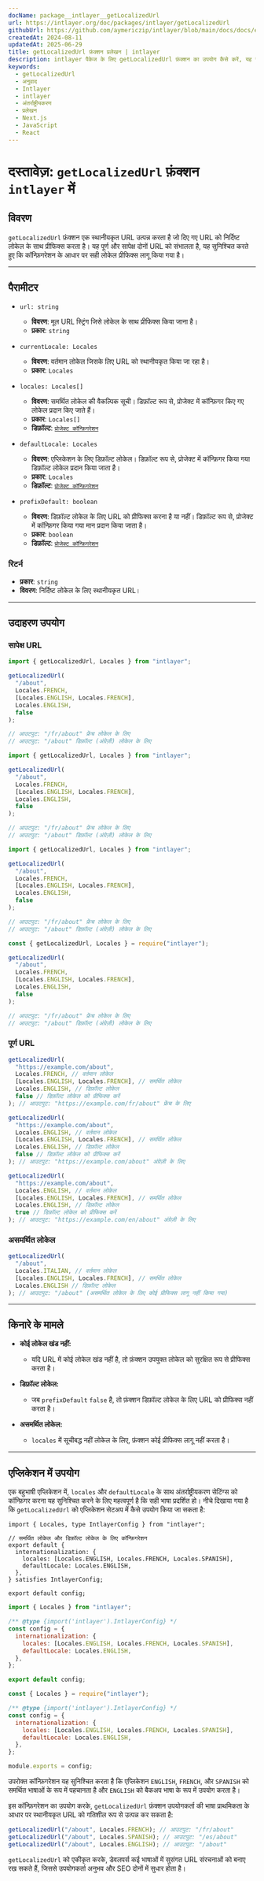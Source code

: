 ```yaml
---
docName: package__intlayer__getLocalizedUrl
url: https://intlayer.org/doc/packages/intlayer/getLocalizedUrl
githubUrl: https://github.com/aymericzip/intlayer/blob/main/docs/docs/en/packages/intlayer/getLocalizedUrl.md
createdAt: 2024-08-11
updatedAt: 2025-06-29
title: getLocalizedUrl फ़ंक्शन प्रलेखन | intlayer
description: intlayer पैकेज के लिए getLocalizedUrl फ़ंक्शन का उपयोग कैसे करें, यह जानें
keywords:
  - getLocalizedUrl
  - अनुवाद
  - Intlayer
  - intlayer
  - अंतर्राष्ट्रीयकरण
  - प्रलेखन
  - Next.js
  - JavaScript
  - React
---
```


# दस्तावेज़: `getLocalizedUrl` फ़ंक्शन `intlayer` में

## विवरण

`getLocalizedUrl` फ़ंक्शन एक स्थानीयकृत URL उत्पन्न करता है जो दिए गए URL को निर्दिष्ट लोकेल के साथ प्रीफिक्स करता है। यह पूर्ण और सापेक्ष दोनों URL को संभालता है, यह सुनिश्चित करते हुए कि कॉन्फ़िगरेशन के आधार पर सही लोकेल प्रीफिक्स लागू किया गया है।

---

## पैरामीटर

- `url: string`

  - **विवरण**: मूल URL स्ट्रिंग जिसे लोकेल के साथ प्रीफिक्स किया जाना है।
  - **प्रकार**: `string`

- `currentLocale: Locales`

  - **विवरण**: वर्तमान लोकेल जिसके लिए URL को स्थानीयकृत किया जा रहा है।
  - **प्रकार**: `Locales`

- `locales: Locales[]`

  - **विवरण**: समर्थित लोकेल की वैकल्पिक सूची। डिफ़ॉल्ट रूप से, प्रोजेक्ट में कॉन्फ़िगर किए गए लोकेल प्रदान किए जाते हैं।
  - **प्रकार**: `Locales[]`
  - **डिफ़ॉल्ट**: [`प्रोजेक्ट कॉन्फ़िगरेशन`](https://github.com/aymericzip/intlayer/blob/main/docs/docs/hi/configuration.md#middleware)

- `defaultLocale: Locales`

  - **विवरण**: एप्लिकेशन के लिए डिफ़ॉल्ट लोकेल। डिफ़ॉल्ट रूप से, प्रोजेक्ट में कॉन्फ़िगर किया गया डिफ़ॉल्ट लोकेल प्रदान किया जाता है।
  - **प्रकार**: `Locales`
  - **डिफ़ॉल्ट**: [`प्रोजेक्ट कॉन्फ़िगरेशन`](https://github.com/aymericzip/intlayer/blob/main/docs/docs/hi/configuration.md#middleware)

- `prefixDefault: boolean`
  - **विवरण**: डिफ़ॉल्ट लोकेल के लिए URL को प्रीफिक्स करना है या नहीं। डिफ़ॉल्ट रूप से, प्रोजेक्ट में कॉन्फ़िगर किया गया मान प्रदान किया जाता है।
  - **प्रकार**: `boolean`
  - **डिफ़ॉल्ट**: [`प्रोजेक्ट कॉन्फ़िगरेशन`](https://github.com/aymericzip/intlayer/blob/main/docs/docs/hi/configuration.md#middleware)

### रिटर्न

- **प्रकार**: `string`
- **विवरण**: निर्दिष्ट लोकेल के लिए स्थानीयकृत URL।

---

## उदाहरण उपयोग

### सापेक्ष URL

```typescript codeFormat="typescript"
import { getLocalizedUrl, Locales } from "intlayer";

getLocalizedUrl(
  "/about",
  Locales.FRENCH,
  [Locales.ENGLISH, Locales.FRENCH],
  Locales.ENGLISH,
  false
);

// आउटपुट: "/fr/about" फ्रेंच लोकेल के लिए
// आउटपुट: "/about" डिफ़ॉल्ट (अंग्रेज़ी) लोकेल के लिए
```

```javascript codeFormat="esm"
import { getLocalizedUrl, Locales } from "intlayer";

getLocalizedUrl(
  "/about",
  Locales.FRENCH,
  [Locales.ENGLISH, Locales.FRENCH],
  Locales.ENGLISH,
  false
);

// आउटपुट: "/fr/about" फ्रेंच लोकेल के लिए
// आउटपुट: "/about" डिफ़ॉल्ट (अंग्रेज़ी) लोकेल के लिए
```

```javascript codeFormat="esm"
import { getLocalizedUrl, Locales } from "intlayer";

getLocalizedUrl(
  "/about",
  Locales.FRENCH,
  [Locales.ENGLISH, Locales.FRENCH],
  Locales.ENGLISH,
  false
);

// आउटपुट: "/fr/about" फ्रेंच लोकेल के लिए
// आउटपुट: "/about" डिफ़ॉल्ट (अंग्रेज़ी) लोकेल के लिए
```

```javascript codeFormat="commonjs"
const { getLocalizedUrl, Locales } = require("intlayer");

getLocalizedUrl(
  "/about",
  Locales.FRENCH,
  [Locales.ENGLISH, Locales.FRENCH],
  Locales.ENGLISH,
  false
);

// आउटपुट: "/fr/about" फ्रेंच लोकेल के लिए
// आउटपुट: "/about" डिफ़ॉल्ट (अंग्रेज़ी) लोकेल के लिए
```

### पूर्ण URL

```typescript
getLocalizedUrl(
  "https://example.com/about",
  Locales.FRENCH, // वर्तमान लोकेल
  [Locales.ENGLISH, Locales.FRENCH], // समर्थित लोकेल
  Locales.ENGLISH, // डिफ़ॉल्ट लोकेल
  false // डिफ़ॉल्ट लोकेल को प्रीफिक्स करें
); // आउटपुट: "https://example.com/fr/about" फ्रेंच के लिए

getLocalizedUrl(
  "https://example.com/about",
  Locales.ENGLISH, // वर्तमान लोकेल
  [Locales.ENGLISH, Locales.FRENCH], // समर्थित लोकेल
  Locales.ENGLISH, // डिफ़ॉल्ट लोकेल
  false // डिफ़ॉल्ट लोकेल को प्रीफिक्स करें
); // आउटपुट: "https://example.com/about" अंग्रेज़ी के लिए

getLocalizedUrl(
  "https://example.com/about",
  Locales.ENGLISH, // वर्तमान लोकेल
  [Locales.ENGLISH, Locales.FRENCH], // समर्थित लोकेल
  Locales.ENGLISH, // डिफ़ॉल्ट लोकेल
  true // डिफ़ॉल्ट लोकेल को प्रीफिक्स करें
); // आउटपुट: "https://example.com/en/about" अंग्रेज़ी के लिए
```

### असमर्थित लोकेल

```typescript
getLocalizedUrl(
  "/about",
  Locales.ITALIAN, // वर्तमान लोकेल
  [Locales.ENGLISH, Locales.FRENCH], // समर्थित लोकेल
  Locales.ENGLISH // डिफ़ॉल्ट लोकेल
); // आउटपुट: "/about" (असमर्थित लोकेल के लिए कोई प्रीफिक्स लागू नहीं किया गया)
```

---

## किनारे के मामले

- **कोई लोकेल खंड नहीं:**

  - यदि URL में कोई लोकेल खंड नहीं है, तो फ़ंक्शन उपयुक्त लोकेल को सुरक्षित रूप से प्रीफिक्स करता है।

- **डिफ़ॉल्ट लोकेल:**

  - जब `prefixDefault` `false` है, तो फ़ंक्शन डिफ़ॉल्ट लोकेल के लिए URL को प्रीफिक्स नहीं करता है।

- **असमर्थित लोकेल:**
  - `locales` में सूचीबद्ध नहीं लोकेल के लिए, फ़ंक्शन कोई प्रीफिक्स लागू नहीं करता है।

---

## एप्लिकेशन में उपयोग

एक बहुभाषी एप्लिकेशन में, `locales` और `defaultLocale` के साथ अंतर्राष्ट्रीयकरण सेटिंग्स को कॉन्फ़िगर करना यह सुनिश्चित करने के लिए महत्वपूर्ण है कि सही भाषा प्रदर्शित हो। नीचे दिखाया गया है कि `getLocalizedUrl` को एप्लिकेशन सेटअप में कैसे उपयोग किया जा सकता है:

```tsx codeFormat="typescript"
import { Locales, type IntlayerConfig } from "intlayer";

// समर्थित लोकेल और डिफ़ॉल्ट लोकेल के लिए कॉन्फ़िगरेशन
export default {
  internationalization: {
    locales: [Locales.ENGLISH, Locales.FRENCH, Locales.SPANISH],
    defaultLocale: Locales.ENGLISH,
  },
} satisfies IntlayerConfig;

export default config;
```

```javascript codeFormat="esm"
import { Locales } from "intlayer";

/** @type {import('intlayer').IntlayerConfig} */
const config = {
  internationalization: {
    locales: [Locales.ENGLISH, Locales.FRENCH, Locales.SPANISH],
    defaultLocale: Locales.ENGLISH,
  },
};

export default config;
```

```javascript codeFormat="commonjs"
const { Locales } = require("intlayer");

/** @type {import('intlayer').IntlayerConfig} */
const config = {
  internationalization: {
    locales: [Locales.ENGLISH, Locales.FRENCH, Locales.SPANISH],
    defaultLocale: Locales.ENGLISH,
  },
};

module.exports = config;
```

उपरोक्त कॉन्फ़िगरेशन यह सुनिश्चित करता है कि एप्लिकेशन `ENGLISH`, `FRENCH`, और `SPANISH` को समर्थित भाषाओं के रूप में पहचानता है और `ENGLISH` को बैकअप भाषा के रूप में उपयोग करता है।

इस कॉन्फ़िगरेशन का उपयोग करके, `getLocalizedUrl` फ़ंक्शन उपयोगकर्ता की भाषा प्राथमिकता के आधार पर स्थानीयकृत URL को गतिशील रूप से उत्पन्न कर सकता है:

```typescript
getLocalizedUrl("/about", Locales.FRENCH); // आउटपुट: "/fr/about"
getLocalizedUrl("/about", Locales.SPANISH); // आउटपुट: "/es/about"
getLocalizedUrl("/about", Locales.ENGLISH); // आउटपुट: "/about"
```

`getLocalizedUrl` को एकीकृत करके, डेवलपर्स कई भाषाओं में सुसंगत URL संरचनाओं को बनाए रख सकते हैं, जिससे उपयोगकर्ता अनुभव और SEO दोनों में सुधार होता है।
